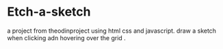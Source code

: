 # Etch-a-sketch
a project from theodinproject using html css and javascript.
draw a sketch when clicking adn hovering over the grid .
